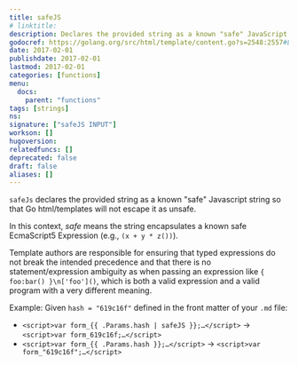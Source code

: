 ```yaml
---
title: safeJS
# linktitle:
description: Declares the provided string as a known "safe" JavaScript string.
godocref: https://golang.org/src/html/template/content.go?s=2548:2557#L51
date: 2017-02-01
publishdate: 2017-02-01
lastmod: 2017-02-01
categories: [functions]
menu:
  docs:
    parent: "functions"
tags: [strings]
ns:
signature: ["safeJS INPUT"]
workson: []
hugoversion:
relatedfuncs: []
deprecated: false
draft: false
aliases: []
---
```


`safeJs` declares the provided string as a known "safe" Javascript string so that Go html/templates will not escape it as unsafe.

In this context, *safe* means the string encapsulates a known safe EcmaScript5 Expression (e.g., `(x + y * z())`).

Template authors are responsible for ensuring that typed expressions do not break the intended precedence and that there is no statement/expression ambiguity as when passing an expression like `{ foo:bar() }\n['foo']()`, which is both a valid expression and a valid program with a very different meaning.

Example: Given `hash = "619c16f"` defined in the front matter of your `.md` file:

* <span class="good">`<script>var form_{{ .Params.hash | safeJS }};…</script>` &rarr; `<script>var form_619c16f;…</script>`</span>
* <span class="bad">`<script>var form_{{ .Params.hash }};…</script>` &rarr; `<script>var form_"619c16f";…</script>`</span>

